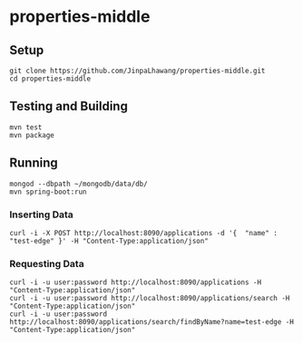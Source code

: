 # properties-middle

## Setup

```
git clone https://github.com/JinpaLhawang/properties-middle.git
cd properties-middle
```

## Testing and Building

```
mvn test
mvn package
```

## Running

```
mongod --dbpath ~/mongodb/data/db/
mvn spring-boot:run
```

### Inserting Data

```
curl -i -X POST http://localhost:8090/applications -d '{  "name" : "test-edge" }' -H "Content-Type:application/json"
```

### Requesting Data

```
curl -i -u user:password http://localhost:8090/applications -H "Content-Type:application/json"
curl -i -u user:password http://localhost:8090/applications/search -H "Content-Type:application/json"
curl -i -u user:password http://localhost:8090/applications/search/findByName?name=test-edge -H "Content-Type:application/json"
```
